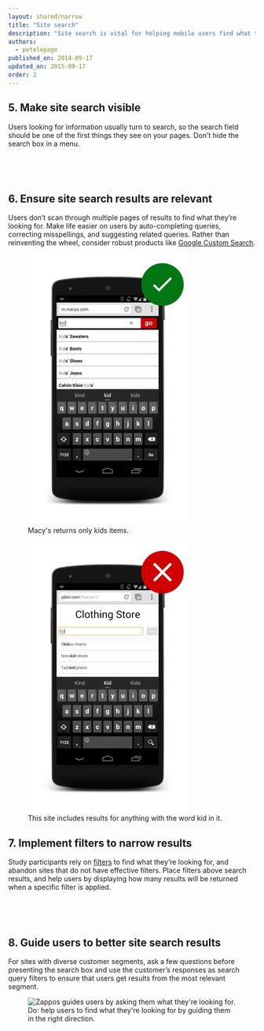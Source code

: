 ```yaml
---
layout: shared/narrow
title: "Site search"
description: "Site search is vital for helping mobile users find what they’re looking for in a hurry"
authors:
  - petelepage
published_on: 2014-09-17
updated_on: 2015-09-17
order: 2
---
```


## 5. Make site search visible

Users looking for information usually turn to search, so the search field should be one of the first things they see on your pages. Don’t hide the search box in a menu.

<div class="mdl-grid">
  <figure class="mdl-cell mdl-cell--6--col">
    <img src="">
    <figcaption></figcaption>
  </figure>
  <figure class="mdl-cell mdl-cell--6--col">
    <img src="">
    <figcaption></figcaption>
  </figure>
</div>

## 6. Ensure site search results are relevant

Users don’t scan through multiple pages of results to find what they’re looking for. Make life easier on users by auto-completing queries, correcting misspellings, and suggesting related queries. Rather than reinventing the wheel, consider robust products like [Google Custom Search](https://cse.google.com/cse/).


<div class="mdl-grid">
  <figure class="mdl-cell mdl-cell--6-col">
    <img src="images/ss-relevant-good.png" alt="Site with relevant search results">
    <figcaption>Macy's returns only kids items.</figcaption>
  </figure>
  <figure class="mdl-cell mdl-cell--6-col">
    <img src="images/ss-relevant-bad.png" alt="Search returning irrelevant results">
    <figcaption>This site includes results for anything with the word kid in it.</figcaption>
  </figure>
</div>

## 7. Implement filters to narrow results

Study participants rely on [filters](https://developers.google.com/custom-search/docs/structured_search) to find what they’re looking for, and abandon sites that do not have effective filters. Place filters above search results, and help users by displaying how many results will be returned when a specific filter is applied.

<div class="mdl-grid">
  <figure class="mdl-cell mdl-cell--6--col">
    <img src="">
    <figcaption></figcaption>
  </figure>
  <figure class="mdl-cell mdl-cell--6--col">
    <img src="">
    <figcaption></figcaption>
  </figure>
</div>

## 8. Guide users to better site search results

For sites with diverse customer segments, ask a few questions before presenting the search box and use the customer’s responses as search query filters to ensure that users get results from the most relevant segment.

<div class="mdl-grid">
  <figure class="mdl-cell mdl-cell--6-col">
    <img src="images/ss-guide-good.png" srcset="images/ss-guide-good.png 1x, images/ss-guide-good-2x.png 2x" alt="Zappos guides users by asking them what they're looking for.">
    <figcaption>Do: help users to find what they're looking for by guiding them in the right direction.</figcaption>
  </figure>
</div>


